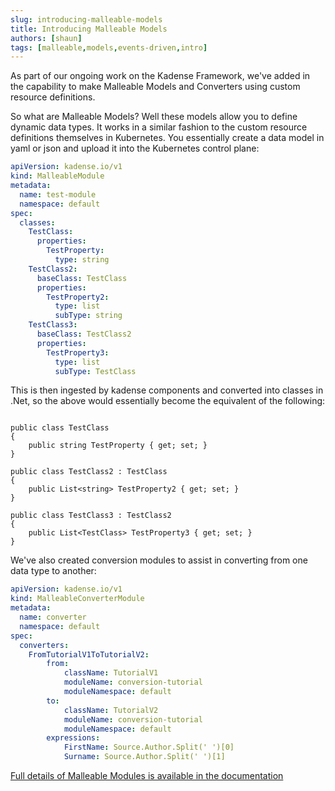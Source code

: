 ```yaml
---
slug: introducing-malleable-models
title: Introducing Malleable Models
authors: [shaun]
tags: [malleable,models,events-driven,intro]
---
```


As part of our ongoing work on the Kadense Framework, we've added in the capability to make Malleable Models and Converters using custom resource definitions.
<!-- truncate -->

So what are Malleable Models? Well these models allow you to define dynamic data types. It works in a similar fashion to the custom resource definitions themselves in Kubernetes. You essentially create a data model in yaml or json and upload it into the Kubernetes control plane:

```yaml
apiVersion: kadense.io/v1
kind: MalleableModule
metadata:
  name: test-module
  namespace: default
spec:
  classes:
    TestClass:
      properties:
        TestProperty:
          type: string
    TestClass2:
      baseClass: TestClass
      properties:
        TestProperty2:
          type: list
          subType: string
    TestClass3:
      baseClass: TestClass2
      properties:
        TestProperty3:
          type: list
          subType: TestClass
```

This is then ingested by kadense components and converted into classes in .Net, so the above would essentially become the equivalent of the following:

```c-sharp

public class TestClass
{
    public string TestProperty { get; set; }
}

public class TestClass2 : TestClass
{
    public List<string> TestProperty2 { get; set; }
}

public class TestClass3 : TestClass2
{
    public List<TestClass> TestProperty3 { get; set; }
}

```

We've also created conversion modules to assist in converting from one data type to another:

```yaml
apiVersion: kadense.io/v1
kind: MalleableConverterModule
metadata:
  name: converter
  namespace: default
spec:
  converters:
    FromTutorialV1ToTutorialV2:
        from:
            className: TutorialV1
            moduleName: conversion-tutorial
            moduleNamespace: default
        to:
            className: TutorialV2
            moduleName: conversion-tutorial
            moduleNamespace: default
        expressions:
            FirstName: Source.Author.Split(' ')[0]
            Surname: Source.Author.Split(' ')[1]
```

[Full details of Malleable Modules is available in the documentation](../../docs/The-Framework/Malleable-Modules/Introduction.md)

